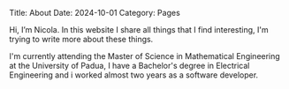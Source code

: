 Title: About
Date: 2024-10-01
Category: Pages

Hi, I’m Nicola.
In this website I share all things that I find interesting, I'm trying to write more about these things.

I'm currently attending the Master of Science in Mathematical Engineering at the University of Padua, I have a Bachelor's degree in Electrical Engineering and i worked almost two years as a software developer.
